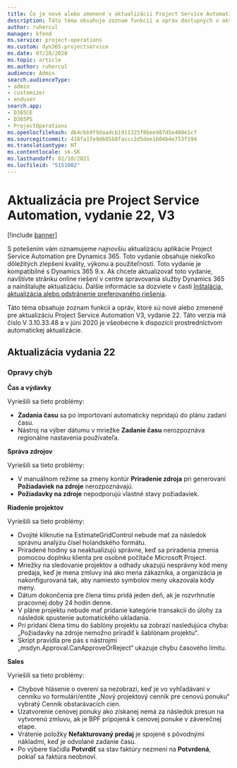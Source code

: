 ```yaml
---
title: Čo je nové alebo zmenené v aktualizácii Project Service Automation, vydanie 22, V3
description: Táto téma obsahuje zoznam funkcií a opráv dostupných v aktualizácii Project Service Automation, vydanie 22, V3
author: ruhercul
manager: kfend
ms.service: project-operations
ms.custom: dyn365-projectservice
ms.date: 07/28/2020
ms.topic: article
ms.author: ruhercul
audience: Admin
search.audienceType:
- admin
- customizer
- enduser
search.app:
- D365CE
- D365PS
- ProjectOperations
ms.openlocfilehash: db4cbb9f9daadcb1911325f8bee987d5e480e1cf
ms.sourcegitcommit: 418fa1fe9d605b8faccc2d5dee1b04b4e753f194
ms.translationtype: HT
ms.contentlocale: sk-SK
ms.lasthandoff: 02/10/2021
ms.locfileid: "5151002"
---
```

# <a name="project-service-automation-update-release-22-v3"></a>Aktualizácia pre Project Service Automation, vydanie 22, V3

[!include [banner](../includes/psa-now-project-operations.md)]

S potešením vám oznamujeme najnovšiu aktualizáciu aplikácie Project Service Automation pre Dynamics 365. Toto vydanie obsahuje niekoľko dôležitých zlepšení kvality, výkonu a použiteľnosti. Toto vydanie je kompatibilné s Dynamics 365 9.x. Ak chcete aktualizovať toto vydanie, navštívte stránku online riešení v centre spravovania služby Dynamics 365 a nainštalujte aktualizáciu. Ďalšie informácie sa dozviete v časti [Inštalácia, aktualizácia alebo odstránenie preferovaného riešenia](https://docs.microsoft.com/power-platform/admin/install-remove-preferred-solution).

Táto téma obsahuje zoznam funkcií a opráv, ktoré sú nové alebo zmenené pre aktualizáciu Project Service Automation V3, vydanie 22. Táto verzia má číslo V 3.10.33.48 a v júni 2020 je všeobecne k dispozícii prostredníctvom automatickej aktualizácie.

## <a name="update-release-22"></a>Aktualizácia vydania 22

### <a name="bug-fixes"></a>Opravy chýb



**Čas a výdavky**

Vyriešili sa tieto problémy:

- **Zadania času** sa po importovaní automaticky nepridajú do plánu zadaní času.
- Nástroj na výber dátumu v mriežke **Zadanie času** nerozpoznáva regionálne nastavenia používateľa.

**Správa zdrojov**

Vyriešili sa tieto problémy:

- V manuálnom režime sa zmeny kontúr **Priradenie zdroja** pri generovaní **Požiadaviek na zdroje** nerozpoznávajú.
- **Požiadavky na zdroje** nepodporujú vlastné stavy požiadaviek.

**Riadenie projektov**

Vyriešili sa tieto problémy:

- Dvojité kliknutie na EstimateGridControl nebude mať za následok správnu analýzu čísel holandského formátu.
- Priradené hodiny sa neaktualizujú správne, keď sa priradenia zmenia pomocou doplnku klienta pre osobné počítače Microsoft Project.
- Mriežky na sledovanie projektov a odhady ukazujú nesprávny kód meny predaja, keď je mena zmluvy iná ako mena zákazníka, a organizácia je nakonfigurovaná tak, aby namiesto symbolov meny ukazovala kódy meny.
- Dátum dokončenia pre člena tímu pridá jeden deň, ak je rozvrhnutie pracovnej doby 24 hodín denne.
- V pláne projektu nebude mať pridanie kategórie transakcií do úlohy za následok spustenie automatického ukladania.
- Pri pridaní člena tímu do šablóny projektu sa zobrazí nasledujúca chyba: „Požiadavky na zdroje nemožno priradiť k šablónam projektu“. 
- Skript pravidla pre pás s nástrojmi „msdyn.Approval.CanApproveOrReject“ ukazuje chybu časového limitu.

**Sales**

Vyriešili sa tieto problémy:

- Chybové hlásenie o overení sa nezobrazí, keď je vo vyhľadávaní v cenníku vo formulári/entite „Nový projektový cenník pre cenovú ponuku“ vybratý Cenník obstarávacích cien.
- Uzatvorenie cenovej ponuky ako získanej nemá za následok presun na vytvorenú zmluvu, ak je BPF pripojená k cenovej ponuke v záverečnej etape.
- Vrátenie položky **Nefakturovaný predaj** je spojené s pôvodnými nákladmi, keď je odvolané zadanie času.
- Po výbere tlačidla **Potvrdiť** sa stav faktúry nezmení na **Potvrdená**, pokiaľ sa faktúra neobnoví.
